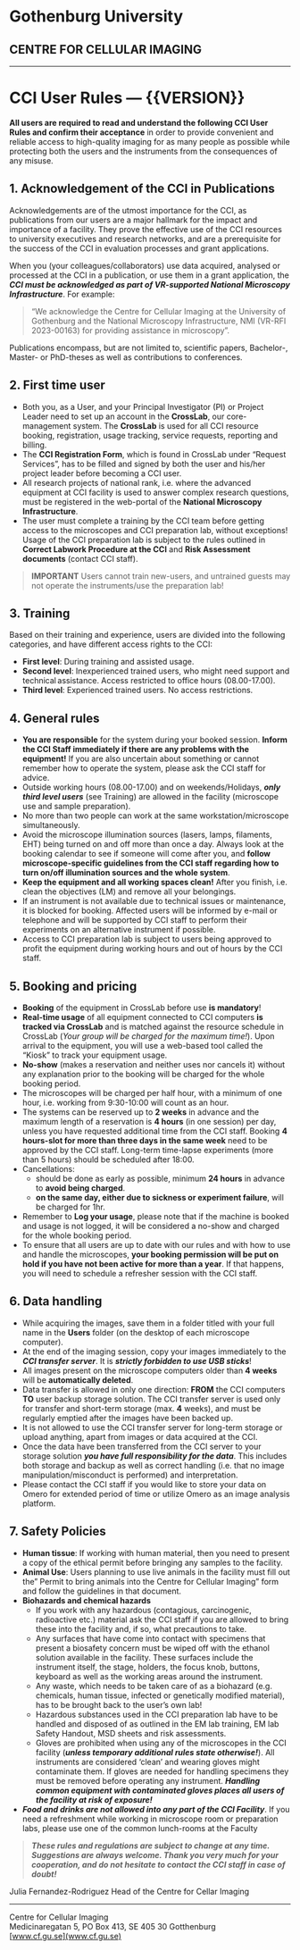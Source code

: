 # **Gothenburg University**

## **CENTRE FOR CELLULAR IMAGING**

___

# CCI User Rules — {{VERSION}}

**All users are required to read and understand the following CCI User Rules and confirm their acceptance** in order to provide convenient and reliable access to high-quality imaging for as many people as possible while protecting both the users and the instruments from the consequences of any misuse.  

## 1. **Acknowledgement of the CCI in Publications**

Acknowledgements are of the utmost importance for the CCI, as publications from our users are a major hallmark for the impact and importance of a facility. They prove the effective use of the CCI resources to university executives and research networks, and are a prerequisite for the success of the CCI in evaluation processes and grant applications. 

When you (your colleagues/collaborators) use data acquired, analysed or processed at the CCI in a publication, or use them in a grant application, the ***CCI must be acknowledged as part of VR-supported National Microscopy Infrastructure***. For example: 
> “We acknowledge the Centre for Cellular Imaging at the University of Gothenburg and the National Microscopy Infrastructure, NMI (VR-RFI 2023-00163) for providing assistance in microscopy”.

Publications encompass, but are not limited to, scientific papers, Bachelor-, Master- or PhD-theses as well as contributions to conferences. 

## 2. First time user  

- Both you, as a User, and your Principal Investigator (PI) or Project Leader need to set up an account in the **CrossLab**, our core-management system. The **CrossLab** is used for all CCI resource booking, registration, usage tracking, service requests, reporting and billing.
- The **CCI Registration Form**, which is found in CrossLab under “Request Services”, has to be filled and signed by both the user and his/her project leader before becoming a CCI user.  
- All research projects of national rank, i.e. where the advanced equipment at CCI facility is used to answer complex research questions, must be registered in the web-portal of the **National Microscopy Infrastructure**. 
- The user must complete a training by the CCI team before getting access to the microscopes and CCI preparation lab, without exceptions! Usage of the CCI preparation lab is subject to the rules outlined in **Correct Labwork Procedure at the CCI** and **Risk Assessment documents** (contact CCI staff). 

> **IMPORTANT**
> Users cannot train new-users, and untrained guests may not operate the instruments/use the preparation lab! 

## 3. Training 

Based on their training and experience, users are divided into the following categories, and have different access rights to the CCI: 
- **First level**: During training and assisted usage. 
- **Second level**: Inexperienced trained users, who might need support and technical assistance. Access restricted to office hours (08.00-17.00). 
- **Third level**: Experienced trained users. No access restrictions. 

## 4. General rules 

 - **You are responsible** for the system during your booked session. **Inform the CCI Staff immediately if there are any problems with the equipment!** If you are also uncertain about something or cannot remember how to operate the system, please ask the CCI staff for advice.  
- Outside working hours (08.00-17.00) and on weekends/Holidays, ***only third level users*** (see Training) are allowed in the facility (microscope use and sample preparation). 
- No more than two people can work at the same workstation/microscope simultaneously. 
- Avoid the microscope illumination sources (lasers, lamps, filaments, EHT) being turned on and off more than once a day. Always look at the booking calendar to see if someone will come after you, and **follow microscope-specific guidelines from the CCI staff regarding how to turn on/off illumination sources and the whole system**.  
- **Keep the equipment and all working spaces clean!** After you finish, i.e. clean the objectives (LM) and remove all your belongings.  
- If an instrument is not available due to technical issues or maintenance, it is blocked for booking. Affected users will be informed by e-mail or telephone and will be supported by CCI staff to perform their experiments on an alternative instrument if possible. 
- Access to CCI preparation lab is subject to users being approved to profit the equipment during working hours and out of hours by the CCI staff.  

## 5. Booking and pricing  

- **Booking** of the equipment in CrossLab before use **is mandatory**!  
- **Real-time usage** of all equipment connected to CCI computers **is tracked via CrossLab** and is matched against the resource schedule in CrossLab (*Your group will be charged for the maximum time!*). Upon arrival to the equipment, you will use a web-based tool called the “Kiosk” to track your equipment usage.  
- **No-show** (makes a reservation and neither uses nor cancels it) without any explanation prior to the booking will be charged for the whole booking period. 
- The microscopes will be charged per half hour, with a minimum of one hour, i.e. working from 9:30-10:00 will count as an hour. 
- The systems can be reserved up to **2 weeks** in advance and the maximum length of a reservation is **4 hours** (in one session) per day, unless you have requested additional time from the CCI staff. Booking **4 hours-slot for more than three days in the same week** need to be approved by the CCI staff. Long-term time-lapse experiments (more than 5 hours) should be scheduled after 18:00.
- Cancellations: 
    - should be done as early as possible, minimum **24 hours** in advance to **avoid being charged**.
    - **on the same day, either due to sickness or experiment failure**, will be charged for 1hr. 
- Remember to **Log your usage**, please note that if the machine is booked and usage is not logged, it will be considered a no-show and charged for the whole booking period. 
- To ensure that all users are up to date with our rules and with how to use and handle the microscopes, **your booking permission will be put on hold if you have not been active for more than a year**. If that happens, you will need to schedule a refresher session with the CCI staff.

## 6. Data handling 

- While acquiring the images, save them in a folder titled with your full name in the **Users** folder (on the desktop of each microscope computer). 
- At the end of the imaging session, copy your images immediately to the ***CCI transfer server***. It is ***strictly forbidden to use USB sticks***!
- All images present on the microscope computers older than **4 weeks** will be **automatically deleted**.
- Data transfer is allowed in only one direction: **FROM** the CCI computers **TO** user backup storage solution. The CCI transfer server is used only for transfer and short-term storage (max. **4** weeks), and must be regularly emptied after the images have been backed up. 
- It is not allowed to use the CCI transfer server for long-term storage or upload anything, apart from images or data acquired at the CCI. 
- Once the data have been transferred from the CCI server to your storage solution ***you have full responsibility for the data***. This includes both storage and backup as well as correct handling (i.e. that no image manipulation/misconduct is performed) and interpretation.  
- Please contact the CCI staff if you would like to store your data on Omero for extended period of time or utilize Omero as an image analysis platform.  

## 7. Safety Policies 

- **Human tissue**: If working with human material, then you need to present a copy of the ethical permit before bringing any samples to the facility.  
- **Animal Use**: Users planning to use live animals in the facility must fill out the” Permit to bring animals into the Centre for Cellular Imaging” form and follow the guidelines in that document.  
- **Biohazards and chemical hazards**
    - If you work with any hazardous (contagious, carcinogenic, radioactive etc.) material ask the CCI staff if you are allowed to bring these into the facility and, if so, what precautions to take. 
    - Any surfaces that have come into contact with specimens that present a biosafety concern must be wiped off with the ethanol solution available in the facility. These surfaces include the instrument itself, the stage, holders, the focus knob, buttons, keyboard as well as the working areas around the instrument.  
    - Any waste, which needs to be taken care of as a biohazard (e.g. chemicals, human tissue, infected or genetically modified material), has to be brought back to the user’s own lab! 
    - Hazardous substances used in the CCI preparation lab have to be handled and disposed of as outlined in the EM lab training, EM lab Safety Handout, MSD sheets and risk assessments.  
    - Gloves are prohibited when using any of the microscopes in the CCI facility (***unless temporary additional rules state otherwise!***). All instruments are considered ‘clean’ and wearing gloves might contaminate them. If gloves are needed for handling specimens they must be removed before operating any instrument. ***Handling common equipment with contaminated gloves places all users of the facility at risk of exposure!***
- ***Food and drinks are not allowed into any part of the CCI Facility***. If you need a refreshment while working in microscope room or preparation labs, please use one of the common lunch-rooms at the Faculty 

> ***These rules and regulations are subject to change at any time. Suggestions are always welcome. Thank you very much for your cooperation, and do not hesitate to contact the CCI staff in case of doubt!***

Julia Fernandez-Rodriguez 
Head of the Centre for Cellar Imaging

____
Centre for Cellular Imaging  
Medicinaregatan 5, PO Box 413, SE 405 30 Gotthenburg  
[www.cf.gu.se](www.cf.gu.se)  